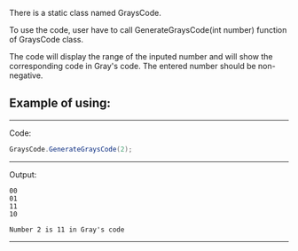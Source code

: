 There is a static class named GraysCode. 

To use the code, user have to call GenerateGraysCode(int number) function of GraysCode class.

The code will display the range of the inputed number and will show the corresponding code in Gray's code.
The entered number should be non-negative.

## Example of using:
________________________________
Code:

```csharp
GraysCode.GenerateGraysCode(2);
```

________________________________
Output:
```
00
01
11
10

Number 2 is 11 in Gray's code
```
________________________________
